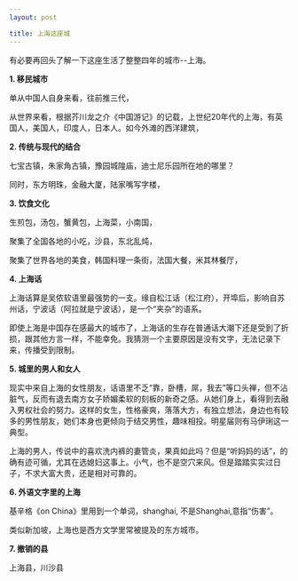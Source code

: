 ```yaml
---
layout: post 

title: 上海这座城
---
```


有必要再回头了解一下这座生活了整整四年的城市--上海。

**1. 移民城市**

单从中国人自身来看，往前推三代，

从世界来看，根据芥川龙之介《中国游记》的记载，上世纪20年代的上海，有英国人，美国人，印度人，日本人。如今外滩的西洋建筑，


**2. 传统与现代的结合**

七宝古镇，朱家角古镇，豫园城隍庙，迪士尼乐园所在地的哪里？

同时，东方明珠，金融大厦，陆家嘴写字楼，


**3. 饮食文化**

生煎包，汤包，蟹黄包，上海菜，小南国，

聚集了全国各地的小吃，沙县，东北乱炖，

聚集了世界各地的美食，韩国料理一条街，法国大餐，米其林餐厅，


**4. 上海话**

上海话算是吴侬软语里最强势的一支。缘自松江话（松江府），开埠后，影响自苏州话，宁波话（阿拉就是宁波话），是一个“夹杂”的语系。

即使上海是中国存在感最大的城市了，上海话的生存在普通话大潮下还是受到了折损，跟其他方言一样，不能幸免。我猜测一个主要原因是没有文字，无法记录下来，传播受到限制。

**5. 城里的男人和女人**

现实中来自上海的女性朋友，话语里不乏“靠，卧槽，屌，我去”等口头禅，但不沾脏气，反而有退去南方女子娇媚柔软的刻板的新奇之感。从她们身上，看得到去融入男权社会的努力。这样的女生，性格豪爽，落落大方，有独立想法，身边也有较多的男性朋友，她们本身也更倾向于结交男性，趣味相投。明星届则有马伊琍这一典型。

上海的男人，传说中的喜欢洗内裤的妻管炎，果真如此吗？但是“听妈妈的话”，的确有迹可循，尤其在选媳妇这事上。小气，也不是空穴来风。但是踏踏实实过日子，不求大富大贵，还是相对可靠的。

**6. 外语文字里的上海**

基辛格《on China》里用到一个单词，shanghai, 不是Shanghai,意指“伤害”。

类似新加坡，上海也是西方文学里常被提及的东方城市。

**7. 撤销的县**

上海县，川沙县



